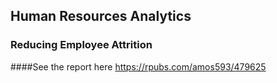 
## Human Resources Analytics

### Reducing Employee Attrition

####See the report here <https://rpubs.com/amos593/479625> 
